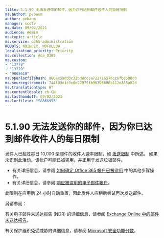 ```yaml
---
title: 5.1.90 无法发送你的邮件，因为你已达到邮件收件人的每日限制
ms.author: pebaum
author: pebaum
manager: scotv
ms.date: 09/02/2021
audience: Admin
ms.topic: article
ms.service: o365-administration
ROBOTS: NOINDEX, NOFOLLOW
localization_priority: Priority
ms.collection: Adm_O365
ms.custom:
- "13778"
- "13779"
- "9008610"
ms.openlocfilehash: 866ac5add3c32bd8cdce722716576cc6fb8500d0
ms.sourcegitcommit: 744f03d1c3e6e22975fb96396686b112e385a82d
ms.translationtype: HT
ms.contentlocale: zh-CN
ms.lasthandoff: 09/02/2021
ms.locfileid: "58866993"
---
```

# <a name="5190-your-message-cant-be-sent-because-youve-reached-your-daily-limit-for-message-recipients"></a>5.1.90 无法发送你的邮件，因为你已达到邮件收件人的每日限制

发件人已超过每日 10,000 条邮件的收件人速率限制，如 [发送限制](https://docs.microsoft.com/office365/servicedescriptions/exchange-online-service-description/exchange-online-limits#sending-limits) 中所述。 如果未识别此活动，该帐户可能已被盗用，并正用于发送垃圾邮件。 

- 有关详细信息，请参阅 [如何确定 Office 365 帐户已被盗用](https://docs.microsoft.com/office365/troubleshoot/sign-In/determine-account-is-compromised) 中的其他步骤操作。
- 有关详细信息，请参阅 [响应被盗用的电子邮件帐户](https://docs.microsoft.com/microsoft-365/security/office-365-security/responding-to-a-compromised-email-account)。

此限制在应用后 24 小时自动重置，因此发件人应稍后尝试再次发送邮件。

另请参阅：

有关电子邮件未送达报告 (NDR) 的详细信息，请参阅 [Exchange Online 中的邮件未送达报告](https://docs.microsoft.com/exchange/mail-flow-best-practices/non-delivery-reports-in-exchange-online/non-delivery-reports-in-exchange-online)。

有关保护组织免受威胁的详细信息，请参阅 [Microsoft 安全功能分数](https://docs.microsoft.com/microsoft-365/security/defender/microsoft-secure-score)。